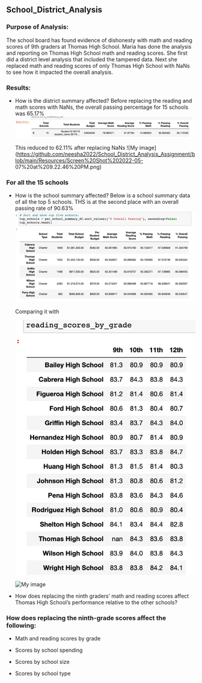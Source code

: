 ## School_District_Analysis

### Purpose of Analysis: 
The school board has found evidence of dishonesty with math and reading scores of 9th graders at Thomas High School. Maria has done the
analysis and reporting on Thomas High School math and reading scores. She first did a district level analysis that included the tampered data. Next she replaced math and reading scores of only Thomas High School with NaNs to see how it impacted the overall analysis.

### Results:
* How is the district summary affected?
  Before replacing the reading and math scores with NaNs, the overall passing percentage for 15 schools was 65.17%
  ![My image](https://github.com/neesha2022/School_District_Analysis_Assignment/blob/main/Resources/Without%20NaNs.png)
  
  This reduced to 62.11% after replacing NaNs
  ![My image](https://github.com/neesha2022/School_District_Analysis_Assignment/blob/main/Resources/Screen%20Shot%202022-05-   07%20at%209.22.46%20PM.png)

### For all the 15 schools

* How is the school summary affected?
  Below is a school summary data of all the top 5 schools. THS is at the second place with an overall passing rate of 90.63%
  ![My image](https://github.com/neesha2022/School_District_Analysis_Assignment/blob/main/Resources/top%205%20schools.png)
  
  Comparing it with 
  
  ![My image](https://github.com/neesha2022/School_District_Analysis_Assignment/blob/main/Resources/Reading.png)
  
  ![My image](https://github.com/neesha2022/School_District_Analysis_Assignment/blob/main/Resources/Math%20score%20by%20)
  



* How does replacing the ninth graders’ math and reading scores affect Thomas High School’s performance relative to the other schools?

### How does replacing the ninth-grade scores affect the following:

* Math and reading scores by grade

* Scores by school spending

* Scores by school size

* Scores by school type
 
